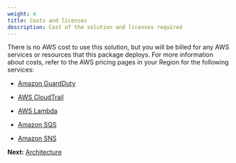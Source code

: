 ```yaml
---
weight: 4
title: Costs and licenses
description: Cost of the solution and licenses required
---
```


There is no AWS cost to use this solution, but you will be billed for any AWS services or resources that this package deploys. For more information about costs, refer to the AWS pricing pages in your Region for the following services:

* [Amazon GuardDuty](https://aws.amazon.com/guardduty/pricing/)

* [AWS CloudTrail](https://aws.amazon.com/cloudtrail/pricing/)

* [AWS Lambda](https://aws.amazon.com/lambda/pricing/)

* [Amazon SQS](https://aws.amazon.com/sqs/pricing/)

* [Amazon SNS](https://aws.amazon.com/sns/pricing/)

**Next:** [Architecture](/architecture/index.html)
